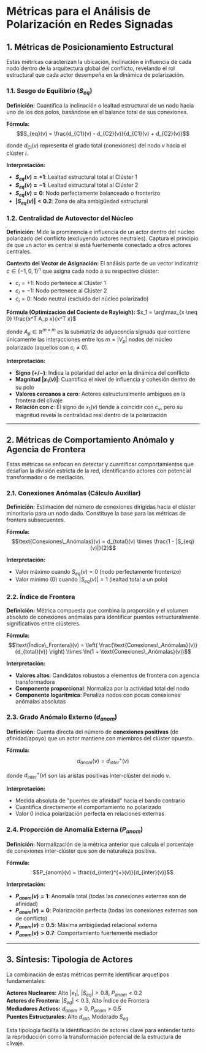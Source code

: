 # Métricas para el Análisis de Polarización en Redes Signadas


## 1. Métricas de Posicionamiento Estructural

Estas métricas caracterizan la ubicación, inclinación e influencia de cada nodo dentro de la arquitectura global del conflicto, revelando el rol estructural que cada actor desempeña en la dinámica de polarización.

### 1.1. Sesgo de Equilibrio ($S_{eq}$)

**Definición:** Cuantifica la inclinación o lealtad estructural de un nodo hacia uno de los dos polos, basándose en el balance total de sus conexiones.

**Fórmula:**
$$S_{eq}(v) = \frac{d_{C1}(v) - d_{C2}(v)}{d_{C1}(v) + d_{C2}(v)}$$

donde $d_{Ci}(v)$ representa el grado total (conexiones) del nodo $v$ hacia el clúster $i$.

**Interpretación:**
- **$S_{eq}(v) = +1$**: Lealtad estructural total al Clúster 1
- **$S_{eq}(v) = -1$**: Lealtad estructural total al Clúster 2  
- **$S_{eq}(v) = 0$**: Nodo perfectamente balanceado o fronterizo
- **$|S_{eq}(v)| < 0.2$**: Zona de alta ambigüedad estructural

### 1.2. Centralidad de Autovector del Núcleo

**Definición:** Mide la prominencia e influencia de un actor dentro del núcleo polarizado del conflicto (excluyendo actores neutrales). Captura el principio de que un actor es central si está fuertemente conectado a otros actores centrales.

**Contexto del Vector de Asignación:** El análisis parte de un vector indicatriz $c \in \{-1, 0, 1\}^n$ que asigna cada nodo a su respectivo clúster:
- $c_i = +1$: Nodo pertenece al Clúster 1
- $c_i = -1$: Nodo pertenece al Clúster 2  
- $c_i = 0$: Nodo neutral (excluido del núcleo polarizado)

**Fórmula (Optimización del Cociente de Rayleigh):**
$x_1 = \arg\max_{x \neq 0} \frac{x^T A_p x}{x^T x}$

donde $A_p \in \mathbb{R}^{m \times m}$ es la submatriz de adyacencia signada que contiene únicamente las interacciones entre los $m = |V_p|$ nodos del núcleo polarizado (aquellos con $c_i \neq 0$).

**Interpretación:**
- **Signo $(+/-)$**: Indica la polaridad del actor en la dinámica del conflicto
- **Magnitud $|x_1(v)|$**: Cuantifica el nivel de influencia y cohesión dentro de su polo
- **Valores cercanos a cero**: Actores estructuralmente ambiguos en la frontera del clivaje
- **Relación con $c$**: El signo de $x_1(v)$ tiende a coincidir con $c_v$, pero su magnitud revela la centralidad real dentro de la polarización

---

## 2. Métricas de Comportamiento Anómalo y Agencia de Frontera

Estas métricas se enfocan en detectar y cuantificar comportamientos que desafían la división estricta de la red, identificando actores con potencial transformador o de mediación.

### 2.1. Conexiones Anómalas (Cálculo Auxiliar)

**Definición:** Estimación del número de conexiones dirigidas hacia el clúster minoritario para un nodo dado. Constituye la base para las métricas de frontera subsecuentes.

**Fórmula:**
$$\text{Conexiones\_Anómalas}(v) = d_{total}(v) \times \frac{1 - |S_{eq}(v)|}{2}$$

**Interpretación:**
- Valor máximo cuando $S_{eq}(v) = 0$ (nodo perfectamente fronterizo)
- Valor mínimo (0) cuando $|S_{eq}(v)| = 1$ (lealtad total a un polo)

### 2.2. Índice de Frontera

**Definición:** Métrica compuesta que combina la proporción y el volumen absoluto de conexiones anómalas para identificar puentes estructuralmente significativos entre clústeres.

**Fórmula:**
$$\text{Índice\_Frontera}(v) = \left( \frac{\text{Conexiones\_Anómalas}(v)}{d_{total}(v)} \right) \times \ln(1 + \text{Conexiones\_Anómalas}(v))$$

**Interpretación:**
- **Valores altos**: Candidatos robustos a elementos de frontera con agencia transformadora
- **Componente proporcional**: Normaliza por la actividad total del nodo
- **Componente logarítmica**: Penaliza nodos con pocas conexiones anómalas absolutas

### 2.3. Grado Anómalo Externo ($d_{anom}$)

**Definición:** Cuenta directa del número de **conexiones positivas** (de afinidad/apoyo) que un actor mantiene con miembros del clúster opuesto.

**Fórmula:**
$$d_{anom}(v) = d_{inter}^{+}(v)$$

donde $d_{inter}^{+}(v)$ son las aristas positivas inter-clúster del nodo $v$.

**Interpretación:**
- Medida absoluta de "puentes de afinidad" hacia el bando contrario
- Cuantifica directamente el comportamiento no polarizado
- Valor 0 indica polarización perfecta en relaciones externas

### 2.4. Proporción de Anomalía Externa ($P_{anom}$)

**Definición:** Normalización de la métrica anterior que calcula el porcentaje de conexiones inter-clúster que son de naturaleza positiva.

**Fórmula:**
$$P_{anom}(v) = \frac{d_{inter}^{+}(v)}{d_{inter}(v)}$$

**Interpretación:**
- **$P_{anom}(v) = 1$**: Anomalía total (todas las conexiones externas son de afinidad)
- **$P_{anom}(v) = 0$**: Polarización perfecta (todas las conexiones externas son de conflicto)  
- **$P_{anom}(v) = 0.5$**: Máxima ambigüedad relacional externa
- **$P_{anom}(v) > 0.7$**: Comportamiento fuertemente mediador

---

## 3. Síntesis: Tipología de Actores

La combinación de estas métricas permite identificar arquetipos fundamentales:

**Actores Nucleares:** Alto $|x_1|$, $|S_{eq}| > 0.8$, $P_{anom} < 0.2$  
**Actores de Frontera:** $|S_{eq}| < 0.3$, Alto Índice de Frontera  
**Mediadores Activos:** $d_{anom} > 0$, $P_{anom} > 0.5$  
**Puentes Estructurales:** Alto $d_{ext}$, Moderado $S_{eq}$

Esta tipología facilita la identificación de actores clave para entender tanto la reproducción como la transformación potencial de la estructura de clivaje.